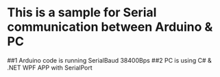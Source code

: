 # This is a sample for Serial communication between Arduino & PC
##1 Arduino code is running SerialBaud 38400Bps
##2 PC is using  C# & .NET WPF APP with SerialPort